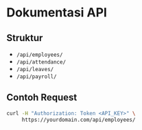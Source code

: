 # Dokumentasi API

## Struktur
- `/api/employees/`
- `/api/attendance/`
- `/api/leaves/`
- `/api/payroll/`

## Contoh Request
```bash
curl -H "Authorization: Token <API_KEY>" \
     https://yourdomain.com/api/employees/
```